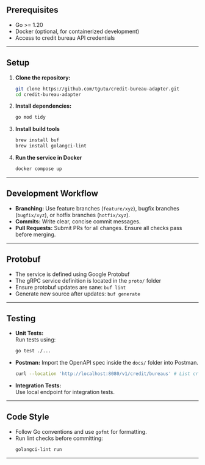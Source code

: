 ## Prerequisites

- Go >= 1.20
- Docker (optional, for containerized development)
- Access to credit bureau API credentials

---

## Setup

1. **Clone the repository:**
    ```sh
    git clone https://github.com/tgutu/credit-bureau-adapter.git
    cd credit-bureau-adapter
    ```

2. **Install dependencies:**
    ```sh
    go mod tidy
    ```

3. **Install build tools**
    ```sh
    brew install buf
    brew install golangci-lint
    ```

4. **Run the service in Docker**
    ```sh
    docker compose up
    ```

---

## Development Workflow

- **Branching:** Use feature branches (`feature/xyz`), bugfix branches (`bugfix/xyz`), or hotfix branches (`hotfix/xyz`).
- **Commits:** Write clear, concise commit messages.
- **Pull Requests:** Submit PRs for all changes. Ensure all checks pass before merging.

---

## Protobuf
- The service is defined using Google Protobuf
- The gRPC service definition is located in the `proto/` folder
- Ensure protobuf updates are sane: `buf lint`
- Generate new source after updates: `buf generate`
---

## Testing

- **Unit Tests:**  
  Run tests using:
  ```sh
  go test ./...
  ```

- **Postman:**
  Import the OpenAPI spec inside the `docs/` folder into Postman.
  ```sh
  curl --location 'http://localhost:8080/v1/credit/bureaus' # List credit bureaus
  ```

- **Integration Tests:**  
  Use local endpoint for integration tests.

---

## Code Style

- Follow Go conventions and use `gofmt` for formatting.
- Run lint checks before committing:
  ```sh
  golangci-lint run
  ```

---
